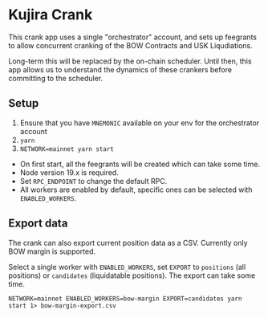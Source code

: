 # Kujira Crank

This crank app uses a single "orchestrator" account, and sets up feegrants to allow concurrent cranking of the BOW Contracts and USK Liqudiations.

Long-term this will be replaced by the on-chain scheduler. Until then, this app allows us to understand the dynamics of these crankers before committing to the scheduler.

## Setup
1. Ensure that you have `MNEMONIC` available on your env for the orchestrator account
1. `yarn`
1. `NETWORK=mainnet yarn start`

- On first start, all the feegrants will be created which can take some time.
- Node version 19.x is required.
- Set `RPC_ENDPOINT` to change the default RPC.
- All workers are enabled by default, specific ones can be selected with `ENABLED_WORKERS`.


## Export data
The crank can also export current position data as a CSV. Currently only BOW margin is supported.

Select a single worker with `ENABLED_WORKERS`, set `EXPORT` to `positions` (all positions) or `candidates` (liquidatable positions).
The export can take some time.

```
NETWORK=mainnet ENABLED_WORKERS=bow-margin EXPORT=candidates yarn start 1> bow-margin-export.csv
```